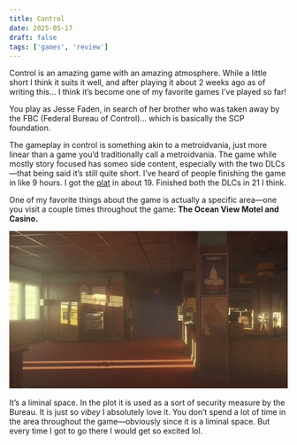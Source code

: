 ```yaml
---
title: Control
date: 2025-05-17
draft: false
tags: ['games', 'review']
---
```

Control is an amazing game with an amazing atmosphere. While a little short I think it suits it well, and after playing it about 2 weeks ago as of writing this… I think it’s become one of my favorite games I’ve played so far!

You play as Jesse Faden, in search of her brother who was taken away by the FBC (Federal Bureau of Control)… which is basically the SCP foundation. 

The gameplay in control is something akin to a metroidvania, just more linear than a game you’d traditionally call a metroidvania. The game while mostly story focused has someo side content, especially with the two DLCs—that being said it’s still quite short. I’ve heard of people finishing the game in like 9 hours. I got the [plat](https://youtube.com/watch?v=-ZqxTEynWDY) in about 19. Finished both the DLCs in 21 I think.

One of my favorite things about the game is actually a specific area—one you visit a couple times throughout the game: **The Ocean View Motel and Casino.**

![The Ocean View Motel](/images/The_Ocean_View_Motel_and_Casino.jpeg)


It’s a liminal space. In the plot it is used as a sort of security measure by the Bureau. It is just so *vibey* I absolutely love it. You don’t spend a lot of time in the area throughout the game—obviously since it is a liminal space. But every time I got to go there I would get so excited lol.
